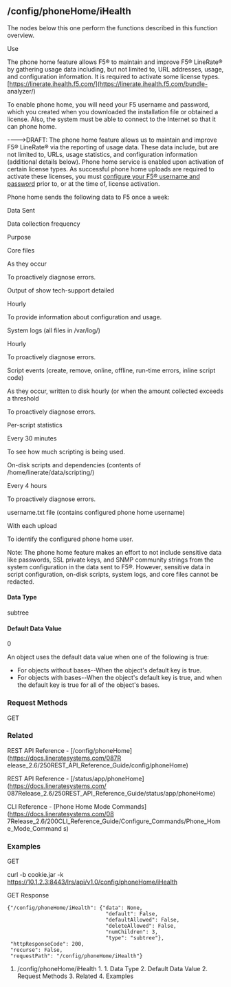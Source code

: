 ## /config/phoneHome/iHealth

The nodes below this one perform the functions described in this function
overview.

Use

The phone home feature allows F5® to maintain and improve F5® LineRate® by
gathering usage data including, but not limited to, URL addresses, usage, and
configuration information. It is required to activate some license types.
[https://linerate.ihealth.f5.com/](https://linerate.ihealth.f5.com/bundle-
analyzer/)

To enable phone home, you will need your F5 username and password, which you
created when you downloaded the installation file or obtained a license. Also,
the system must be able to connect to the Internet so that it can phone home.

---->DRAFT: The phone home feature allows us to maintain and improve F5® LineRate® via the reporting of usage data. These data include, but are not limited to, URLs, usage statistics, and configuration information (additional details below). Phone home service is enabled upon activation of certain license types. As successful phone home uploads are required to activate these licenses, you must [configure your F5® username and password](https://docs.lineratesystems.com/087Release_2.6/100Getting_Started_Guide/130Configuring_Licensing#phone-home) prior to, or at the time of, license activation.

Phone home sends the following data to F5 once a week:

Data Sent

Data collection frequency

Purpose

Core files

As they occur

To proactively diagnose errors.

Output of show tech-support detailed

Hourly

To provide information about configuration and usage.

System logs (all files in /var/log/)

Hourly

To proactively diagnose errors.

Script events (create, remove, online, offline, run-time errors, inline script
code)

As they occur, written to disk hourly (or when the amount collected exceeds a
threshold

To proactively diagnose errors.

Per-script statistics

Every 30 minutes

To see how much scripting is being used.

On-disk scripts and dependencies (contents of /home/linerate/data/scripting/)

Every 4 hours

To proactively diagnose errors.

username.txt file (contains configured phone home username)

With each upload

To identify the configured phone home user.

Note: The phone home feature makes an effort to not include sensitive data
like passwords, SSL private keys, and SNMP community strings from the system
configuration in the data sent to F5®. However, sensitive data in script
configuration, on-disk scripts, system logs, and core files cannot be
redacted.

#### Data Type

subtree

#### Default Data Value

0

An object uses the default data value when one of the following is true:

  * For objects without bases--When the object's default key is true.
  * For objects with bases--When the object's default key is true, and when the default key is true for all of the object's bases.

### Request Methods

GET

### Related

REST API Reference - [/config/phoneHome](https://docs.lineratesystems.com/087R
elease_2.6/250REST_API_Reference_Guide/config/phoneHome)

REST API Reference - [/status/app/phoneHome](https://docs.lineratesystems.com/
087Release_2.6/250REST_API_Reference_Guide/status/app/phoneHome)

CLI Reference - [Phone Home Mode Commands](https://docs.lineratesystems.com/08
7Release_2.6/200CLI_Reference_Guide/Configure_Commands/Phone_Home_Mode_Command
s)

### Examples

GET

curl -b cookie.jar -k
https://10.1.2.3:8443/lrs/api/v1.0/config/phoneHome/iHealth

GET Response

    
    {"/config/phoneHome/iHealth": {"data": None,
                                    "default": False,
                                    "defaultAllowed": False,
                                    "deleteAllowed": False,
                                    "numChildren": 3,
                                    "type": "subtree"},
     "httpResponseCode": 200,
     "recurse": False,
     "requestPath": "/config/phoneHome/iHealth"}
    

  1. /config/phoneHome/iHealth
    1.       1. Data Type
      2. Default Data Value
    2. Request Methods
    3. Related
    4. Examples

